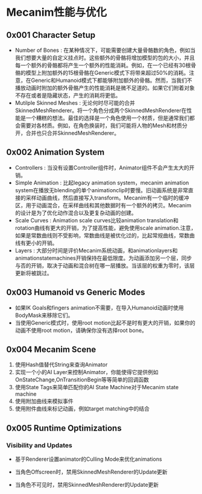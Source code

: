 # Mecanim性能与优化

## 0x001 Character Setup

+ Number of Bones : 在某种情况下，可能需要创建大量骨骼数的角色，例如当我们想要大量的自定义挂点时。这些额外的骨骼将增加模型的包的大小，并且每一个额外的骨骼都将产生一个额外的性能消耗。例如，在一个已经有30根骨骼的模型上附加额外的15根骨骼在Generic模式下将带来超过50%的消耗。注意，在Generic和Humanoid模式下都能够附加额外的骨骼。然而，当我们不播放动画时附加的额外骨骼产生的性能消耗是微不足道的。如果它们附着对象不存在或者是隐藏状态，产生的消耗将更低。
+ Mutilple Skinned Meshes : 无论何时尽可能的合并SkinnedMeshRenderer。将一个角色分成两个SkinnedMeshRenderer在性能是一个糟糕的想法。最佳的选择是一个角色使用一个材质，但是通常我们都会需要对各材质。例如，在角色换装时，我们可能将人物的Mesh和材质分开，合并也只合并SkinnedMeshRenderer。

## 0x002 Animation System

+ Controllers : 当没有设置Controller组件时，Animator组件不会产生太大的开销。
+ Simple Animation : 比起legacy animation system，mecanim animation system在播放无blending的单个animationclip时要慢。旧动画系统是非常直接的采样动画曲线，然后直接写入transform。Mecanim有一个临时的缓冲区，用于动画混合，在采样曲线和其他数据时有一个额外的拷贝。Mecanim的设计是为了优化动作混合以及更复杂动画的创建。
+ Scale Curves : Animation scale curves比较animation translation和rotation曲线有更大的开销，为了提高性能，避免使用scale animation.注意，如果是常数曲线则不受影响，常数曲线是被优化过的，比起常规曲线，常数曲线有更小的开销。
+ Layers : 大部分时间是评价Mecanim系统动画，和animationlayers和animationstatemachines开销保持在最低限度。为动画添加另一个层，同步与否的开销，取决于动画和混合树在哪一层播放。当该层的权重为零时，该层更新将被跳过。

## 0x003 Humanoid vs Generic Modes

+ 如果IK Goals和fingers animation不需要，在导入Humanoid动画时使用BodyMask来移除它们。
+ 当使用Generic模式时，使用root motion比起不是时有更大的开销，如果你的动画不使用root motion，请确保你没有选择root bone。

## 0x004 Mecanim Scene

1. 使用Hash值替代String来查询Animator
2. 实现一个小的AI Layer来控制Animator，你能使得它提供例如OnStateChange,OnTransitionBegin等等简单的回调函数
3. 使用State Tags来简单匹配你的AI State Machine对于Mecanim state machine
4. 使用附加曲线来模拟事件
5. 使用附件曲线来标记动画，例如target matching中的结合

## 0x005 Runtime Optimizations

### Visibility and Updates

+ 基于Renderer设置animator的Culling Mode来优化animations

+ 当角色Offscreen时，禁用SkinnedMeshRenderer的Update更新

+ 当角色不可见时，禁用SkinnedMeshRenderer的Update更新

  ​

  ​